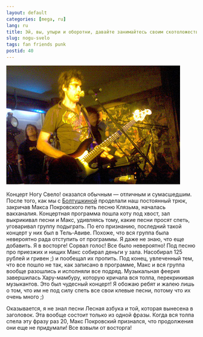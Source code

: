 ```yaml
---
layout: default
categories: [mega, ru]
lang: ru
title: Эй, вы, упыри и оборотни, давайте занимайтесь своим скотоложеством!
slug: nogu-svelo
tags: fan friends punk 
postid: 40
---
```

<img src='/o_O/nogu-svelo/maksp.jpg' alt='maksp.jpg' width="460" height="315" style="padding-bottom: 15px;"/>
Концерт Ногу Свело! оказался обычным — отличным и сумасшедшим. После того, как мы с <a href="http://deinde.livejournal.com/">Болтушкиной</a> проделали наш постоянный трюк, закричав Макса Покровского петь песню Клязьма, началась вакханалия. Концертная программа пошла коту под хвост, зал выкрикивал песни и Макс, удивляясь тому, какие песни просят спеть, уговаривал группу подыграть. По его признанию, последний такой концерт у них был в Тель-Авиве. <!--more-->Похоже, что вся группа была невероятно рада отступить от программы. Я даже не знаю, что еще добавить. Я в восторге! Сорвал голос! Все было невероятно! Под песню про приезжих и нищих Макс собирал деньги у зала. Насобирал 125 рублей и гривен ;) и пообещал их пропить. Под конец, увлеченный тем, что все пошло не так, как записано в программе, Макс и вся группа вообще разошлись и исполняли все подряд. Музыкальная феерия завершилась Хару-мамбуру, которую кричала вся толпа, перекрикивая музыкантов. Это был чудесный концерт! Я обожаю ребят и жалею лишь о том, что им не под силу спеть все свои клевые песни, потому что их очень много ;)

Оказывается, я не знал песни Лесная азбука и той, которая вынесена в заголовок. Эта вообще состоит только из одной фразы. Когда вся толпа спела эту фразу раз 20, Макс Покровский признался, что продолжения они еще не придумали! Все взвыли от восторга!